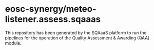 <!--
SPDX-FileCopyrightText: Copyright contributors to the Software Quality Assurance as a Service (SQAaaS) project <sqaaas@ibergrid.eu>

SPDX-License-Identifier: GPL-3.0-only
-->

# eosc-synergy/meteo-listener.assess.sqaaas
This repository has been generated by the SQAaaS platform to run the pipelines
for the operation of the
Quality Assessment & Awarding (QAA)
module.